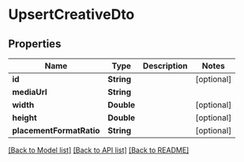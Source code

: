# UpsertCreativeDto

## Properties
Name | Type | Description | Notes
------------ | ------------- | ------------- | -------------
**id** | **String** |  | [optional] 
**mediaUrl** | **String** |  | 
**width** | **Double** |  | [optional] 
**height** | **Double** |  | [optional] 
**placementFormatRatio** | **String** |  | [optional] 

[[Back to Model list]](../README.md#documentation-for-models) [[Back to API list]](../README.md#documentation-for-api-endpoints) [[Back to README]](../README.md)


